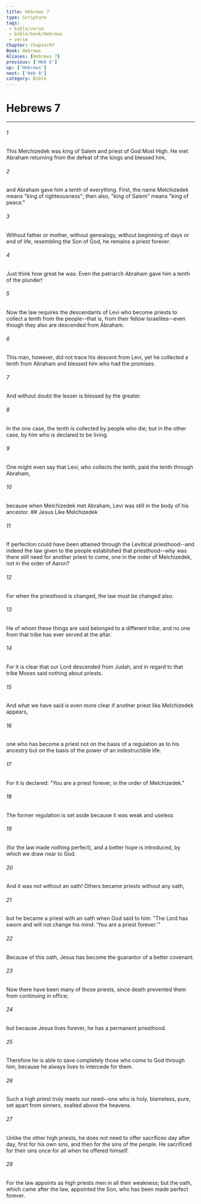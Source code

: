 ```yaml
---
title: Hebrews 7
type: Scripture
tags:
 - bible/verse
 - bible/book/Hebrews
 - verse
Chapter: Chapter07
Book: Hebrews
Aliases: [Hebrews 7]
previous: ['Heb 6']
up: ['Hebrews']
next: ['Heb 8']
category: Bible
---
```

# Hebrews 7

***


###### 1 
This Melchizedek was king of Salem and priest of God Most High. He met Abraham returning from the defeat of the kings and blessed him, 

###### 2 
and Abraham gave him a tenth of everything. First, the name Melchizedek means "king of righteousness"; then also, "king of Salem" means "king of peace." 

###### 3 
Without father or mother, without genealogy, without beginning of days or end of life, resembling the Son of God, he remains a priest forever. 

###### 4 
Just think how great he was: Even the patriarch Abraham gave him a tenth of the plunder! 

###### 5 
Now the law requires the descendants of Levi who become priests to collect a tenth from the people--that is, from their fellow Israelites--even though they also are descended from Abraham. 

###### 6 
This man, however, did not trace his descent from Levi, yet he collected a tenth from Abraham and blessed him who had the promises. 

###### 7 
And without doubt the lesser is blessed by the greater. 

###### 8 
In the one case, the tenth is collected by people who die; but in the other case, by him who is declared to be living. 

###### 9 
One might even say that Levi, who collects the tenth, paid the tenth through Abraham, 

###### 10 
because when Melchizedek met Abraham, Levi was still in the body of his ancestor. ## Jesus Like Melchizedek 

###### 11 
If perfection could have been attained through the Levitical priesthood--and indeed the law given to the people established that priesthood--why was there still need for another priest to come, one in the order of Melchizedek, not in the order of Aaron? 

###### 12 
For when the priesthood is changed, the law must be changed also. 

###### 13 
He of whom these things are said belonged to a different tribe, and no one from that tribe has ever served at the altar. 

###### 14 
For it is clear that our Lord descended from Judah, and in regard to that tribe Moses said nothing about priests. 

###### 15 
And what we have said is even more clear if another priest like Melchizedek appears, 

###### 16 
one who has become a priest not on the basis of a regulation as to his ancestry but on the basis of the power of an indestructible life. 

###### 17 
For it is declared: "You are a priest forever, in the order of Melchizedek." 

###### 18 
The former regulation is set aside because it was weak and useless 

###### 19 
(for the law made nothing perfect), and a better hope is introduced, by which we draw near to God. 

###### 20 
And it was not without an oath! Others became priests without any oath, 

###### 21 
but he became a priest with an oath when God said to him: "The Lord has sworn and will not change his mind: 'You are a priest forever.'" 

###### 22 
Because of this oath, Jesus has become the guarantor of a better covenant. 

###### 23 
Now there have been many of those priests, since death prevented them from continuing in office; 

###### 24 
but because Jesus lives forever, he has a permanent priesthood. 

###### 25 
Therefore he is able to save completely those who come to God through him, because he always lives to intercede for them. 

###### 26 
Such a high priest truly meets our need--one who is holy, blameless, pure, set apart from sinners, exalted above the heavens. 

###### 27 
Unlike the other high priests, he does not need to offer sacrifices day after day, first for his own sins, and then for the sins of the people. He sacrificed for their sins once for all when he offered himself. 

###### 28 
For the law appoints as high priests men in all their weakness; but the oath, which came after the law, appointed the Son, who has been made perfect forever. 
